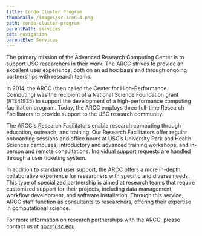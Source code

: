 ```yaml
---
title: Condo Cluster Program
thumbnail: /images/sr-icon-4.png
path: condo-cluster-program
parentPath: services
cat: navigation
parentEle: Services
---
```

The primary mission of the Advanced Research Computing Center is to support USC researchers in their work. The ARCC strives to provide an excellent user experience, both on an ad hoc basis and through ongoing partnerships with research teams.

In 2014, the ARCC (then called the Center for High-Performance Computing) was the recipient of a National Science Foundation grant (#1341935) to support the
development of a high-performance computing facilitation program. Today, the ARCC employs three full-time Research Facilitators to provide support to the USC research community.

The ARCC's Research Facilitators enable research computing through education, outreach, and training. Our Research Facilitators offer regular onboarding sessions and office hours at USC’s University Park and Health Sciences campuses, introductory and advanced training workshops, and in-person and remote consultations. Individual support requests are handled through a user ticketing system.

In addition to standard user support, the ARCC offers a more in-depth, collaborative experience for researchers with specific and diverse needs. This type of specialized partnership is aimed at research teams that require customized support for their projects, including data management, workflow development, and software installation. Through this service, ARCC staff function as consultants to researchers, offering their expertise in computational science.

For more information on research partnerships with the ARCC, please contact us at hpc@usc.edu.